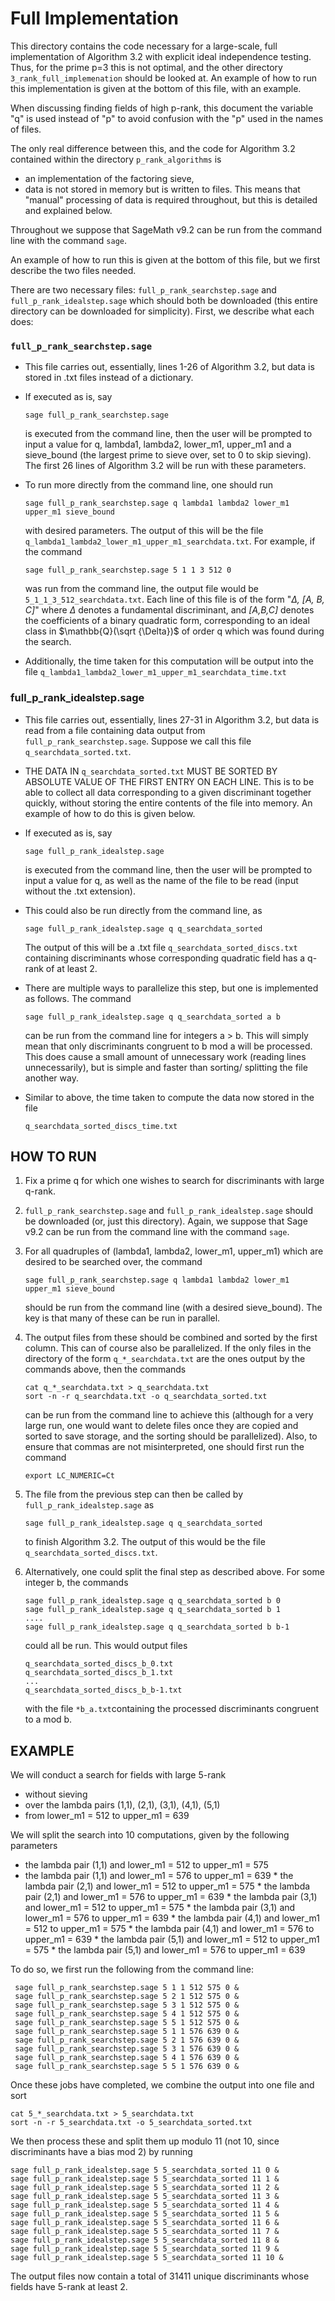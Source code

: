 

# Full Implementation

This directory contains the code necessary for a large-scale, full implementation of Algorithm 3.2 with explicit ideal independence testing. Thus, for the prime p=3 this is not optimal, and the other directory  `3_rank_full_implemenation` should be looked at. An example of how to run this implementation is given at the bottom of this file, with an example. 

When discussing finding fields of high p-rank, this document the variable "q" is used instead of "p" to avoid confusion with the "p" used in the names of files.

The only real difference between this, and the code for Algorithm 3.2 contained within the directory `p_rank_algorithms` is 
* an implementation of the factoring sieve,
* data is not stored in memory but is written to files. This means that "manual" processing of data is required throughout, but this is detailed and explained below. 

Throughout we suppose that SageMath v9.2 can be run from the command line with the command `sage`. 

An example of how to run this is given at the bottom of this file, but we first describe the two files needed. 

There are two necessary files: `full_p_rank_searchstep.sage` and `full_p_rank_idealstep.sage` which should both be downloaded (this entire directory can be downloaded for simplicity). First, we describe what each does:

### `full_p_rank_searchstep.sage`
 * This file carries out, essentially, lines 1-26 of Algorithm 3.2, but data is stored in .txt files instead of a dictionary.
 * If executed as is, say 
    ```
    sage full_p_rank_searchstep.sage
    ```
    is executed from the command line, then the user will be prompted to input a value for q, lambda1, lambda2, lower_m1, upper_m1 and a sieve_bound (the largest prime to sieve over, set to 0 to skip sieving). The first 26 lines of Algorithm 3.2 will be run with these parameters. 
 * To run more directly from the command line, one should run

    ```
    sage full_p_rank_searchstep.sage q lambda1 lambda2 lower_m1 upper_m1 sieve_bound
    ```
    with desired parameters. The output of this will be the file `q_lambda1_lambda2_lower_m1_upper_m1_searchdata.txt`. For example, if the command 

    ```
    sage full_p_rank_searchstep.sage 5 1 1 3 512 0
    ```
    was run from the command line, the output file would be `5_1_1_3_512_searchdata.txt`. Each line of this file is of the form "*$\Delta$, [A, B, C]*" where $\Delta$ denotes a fundamental discriminant, and *[A,B,C]* denotes the coefficients of a binary quadratic form, corresponding to an ideal class in $\mathbb{Q}(\sqrt {\Delta})$ of order q which was found during the search. 
 * Additionally, the time taken for this computation will be output into the file `q_lambda1_lambda2_lower_m1_upper_m1_searchdata_time.txt`

          
 ### full_p_rank_idealstep.sage
 * This file carries out, essentially, lines 27-31 in Algorithm 3.2, but data is read from a file containing data output from `full_p_rank_searchstep.sage`. Suppose we call this file `q_searchdata_sorted.txt`.
 *  THE DATA IN `q_searchdata_sorted.txt` MUST BE SORTED BY ABSOLUTE VALUE OF THE FIRST ENTRY ON EACH LINE. This is to be able to collect all data corresponding to a given discriminant together quickly, without storing the entire contents of the file into memory. An example of how to do this is given below. 
 *  If executed as is, say  
    ```
    sage full_p_rank_idealstep.sage
    ```
    is executed from the command line, then the user will be prompted to input a value for q, as well as the name of the file to be read (input without the .txt extension). 
    
 * This could also be run directly from the command line, as 
    ```
    sage full_p_rank_idealstep.sage q q_searchdata_sorted
    ```
    The output of this will be a .txt file `q_searchdata_sorted_discs.txt` containing discriminants whose corresponding quadratic field has a q-rank of at least 2. 
      

 * There are multiple ways to parallelize this step, but one is implemented as follows. The command 
    ```
    sage full_p_rank_idealstep.sage q q_searchdata_sorted a b
    ```
      can be run from the command line for integers a > b. This will simply mean that only discriminants congruent to b mod a will be processed. This does cause a small amount of unnecessary work (reading lines unnecessarily), but is simple and faster than sorting/ splitting the file another way.    

 * Similar to above, the time taken to compute the data now stored in the file     
    ```
    q_searchdata_sorted_discs_time.txt
    ```



## HOW TO RUN 
1. Fix a prime q for which one wishes to search for discriminants with large q-rank. 
  1. `full_p_rank_searchstep.sage` and `full_p_rank_idealstep.sage` should be downloaded (or, just this directory). Again, we suppose that Sage v9.2 can be run from the command line with the command `sage`. 
 2. For all  quadruples of (lambda1, lambda2, lower_m1, upper_m1)  which are desired to be searched over, the command 
    ```
    sage full_p_rank_searchstep.sage q lambda1 lambda2 lower_m1 upper_m1 sieve_bound
    ```
      should be run from the command line (with a desired sieve_bound). The key is that many of these can be run in parallel. 
 3. The output files from these should be combined and sorted by the first column. This can of course also be parallelized. If the only files in the directory of the form `q_*_searchdata.txt` are the ones output by the commands above, then the commands
    ```
    cat q_*_searchdata.txt > q_searchdata.txt
    sort -n -r q_searchdata.txt -o q_searchdata_sorted.txt
    ```

       can be run from the command line to achieve this (although for a very large run, one would want to delete files once they are copied and sorted to save storage, and the sorting should be parallelized). Also, to ensure that commas are not misinterpreted, one should first run the command 
    ```
    export LC_NUMERIC=Ct
    ```       
2. The file from the previous step can then be called by `full_p_rank_idealstep.sage` as
    ```
    sage full_p_rank_idealstep.sage q q_searchdata_sorted
    ```     
      to finish Algorithm 3.2. The output of this would be the file `q_searchdata_sorted_discs.txt`. 
3.  Alternatively, one could split the final step as described above. For some integer b, the commands 
    ```
    sage full_p_rank_idealstep.sage q q_searchdata_sorted b 0
    sage full_p_rank_idealstep.sage q q_searchdata_sorted b 1
    ....
    sage full_p_rank_idealstep.sage q q_searchdata_sorted b b-1
    ```     
       could all be run. This would output files 
    ```
    q_searchdata_sorted_discs_b_0.txt
    q_searchdata_sorted_discs_b_1.txt
    ...
    q_searchdata_sorted_discs_b_b-1.txt
    ```    
       with the file  `*b_a.txt`containing the processed discriminants congruent to a mod b. 

## EXAMPLE
   We will conduct a search for fields with large 5-rank
   * without sieving
   * over the lambda pairs (1,1), (2,1), (3,1), (4,1), (5,1)
   * from lower_m1 = 512 to upper_m1 = 639
   
   We will split the search into 10 computations, given by the following parameters 
             
   * the lambda pair (1,1) and lower_m1 = 512 to upper_m1 = 575
   * the lambda pair (1,1) and lower_m1 = 576 to upper_m1 = 639
    * the lambda pair (2,1) and lower_m1 = 512 to upper_m1 = 575
    * the lambda pair (2,1) and lower_m1 = 576 to upper_m1 = 639
    * the lambda pair (3,1) and lower_m1 = 512 to upper_m1 = 575
    * the lambda pair (3,1) and lower_m1 = 576 to upper_m1 = 639
    * the lambda pair (4,1) and lower_m1 = 512 to upper_m1 = 575
    * the lambda pair (4,1) and lower_m1 = 576 to upper_m1 = 639
    * the lambda pair (5,1) and lower_m1 = 512 to upper_m1 = 575
    * the lambda pair (5,1) and lower_m1 = 576 to upper_m1 = 639

To do so, we first run the following from the command line:
   ```
    sage full_p_rank_searchstep.sage 5 1 1 512 575 0 &
    sage full_p_rank_searchstep.sage 5 2 1 512 575 0 &
    sage full_p_rank_searchstep.sage 5 3 1 512 575 0 &
    sage full_p_rank_searchstep.sage 5 4 1 512 575 0 &
    sage full_p_rank_searchstep.sage 5 5 1 512 575 0 &
    sage full_p_rank_searchstep.sage 5 1 1 576 639 0 &
    sage full_p_rank_searchstep.sage 5 2 1 576 639 0 &
    sage full_p_rank_searchstep.sage 5 3 1 576 639 0 &
    sage full_p_rank_searchstep.sage 5 4 1 576 639 0 &
    sage full_p_rank_searchstep.sage 5 5 1 576 639 0 &
``` 

 Once these jobs have completed, we combine the output into one file and sort
     
    cat 5_*_searchdata.txt > 5_searchdata.txt
    sort -n -r 5_searchdata.txt -o 5_searchdata_sorted.txt
We then process these and split them up modulo 11 (not 10, since discriminants have a bias mod 2) by running 

    sage full_p_rank_idealstep.sage 5 5_searchdata_sorted 11 0 &
    sage full_p_rank_idealstep.sage 5 5_searchdata_sorted 11 1 &
    sage full_p_rank_idealstep.sage 5 5_searchdata_sorted 11 2 &
    sage full_p_rank_idealstep.sage 5 5_searchdata_sorted 11 3 &
    sage full_p_rank_idealstep.sage 5 5_searchdata_sorted 11 4 &
    sage full_p_rank_idealstep.sage 5 5_searchdata_sorted 11 5 &
    sage full_p_rank_idealstep.sage 5 5_searchdata_sorted 11 6 &
    sage full_p_rank_idealstep.sage 5 5_searchdata_sorted 11 7 &
    sage full_p_rank_idealstep.sage 5 5_searchdata_sorted 11 8 &
    sage full_p_rank_idealstep.sage 5 5_searchdata_sorted 11 9 &
    sage full_p_rank_idealstep.sage 5 5_searchdata_sorted 11 10 &
  The output files now contain a total of 31411 unique discriminants whose fields have 5-rank at least 2. 
        
        
